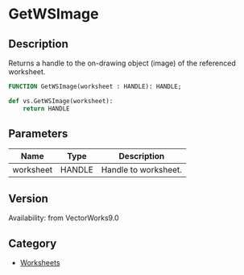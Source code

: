 # GetWSImage

## Description
Returns a handle to the on-drawing object (image) of the referenced worksheet.

```pascal
FUNCTION GetWSImage(worksheet : HANDLE): HANDLE;
```

```python
def vs.GetWSImage(worksheet):
    return HANDLE
```

## Parameters
|Name|Type|Description|
|---|---|---|
|worksheet|HANDLE|Handle to worksheet.|

## Version
Availability: from VectorWorks9.0

## Category
* [Worksheets](../Categories/Worksheets.md)
